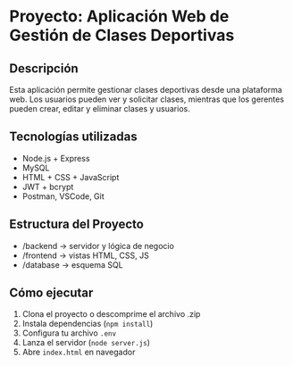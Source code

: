 
# Proyecto: Aplicación Web de Gestión de Clases Deportivas

## Descripción
Esta aplicación permite gestionar clases deportivas desde una plataforma web. Los usuarios pueden ver y solicitar clases, mientras que los gerentes pueden crear, editar y eliminar clases y usuarios.

## Tecnologías utilizadas
- Node.js + Express
- MySQL
- HTML + CSS + JavaScript
- JWT + bcrypt
- Postman, VSCode, Git

## Estructura del Proyecto
- /backend → servidor y lógica de negocio
- /frontend → vistas HTML, CSS, JS
- /database → esquema SQL

## Cómo ejecutar
1. Clona el proyecto o descomprime el archivo .zip
2. Instala dependencias (`npm install`)
3. Configura tu archivo `.env`
4. Lanza el servidor (`node server.js`)
5. Abre `index.html` en navegador

